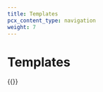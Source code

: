```yaml
---
title: Templates
pcx_content_type: navigation
weight: 7
---
```


# Templates

{{<directory-listing>}}